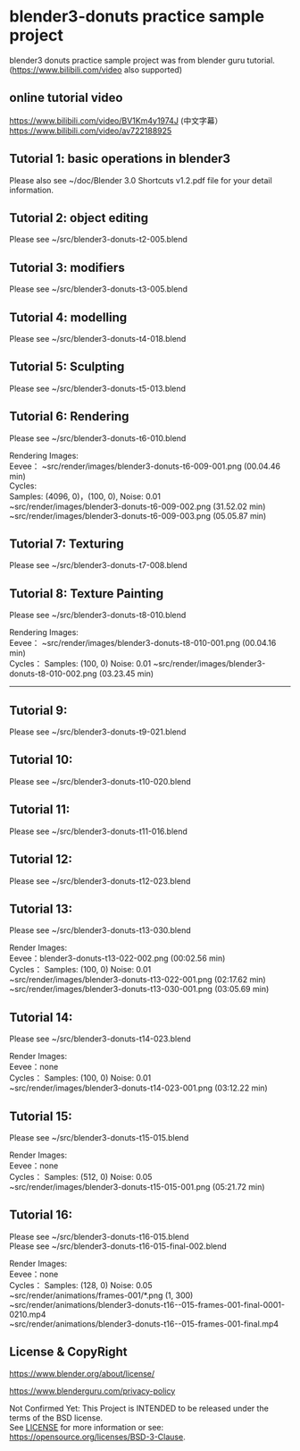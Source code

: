 # blender3-donuts practice sample project

blender3 donuts practice sample project was from blender guru tutorial.
(https://www.bilibili.com/video also supported)  

## online tutorial video

https://www.bilibili.com/video/BV1Km4y1974J  (中文字幕）           
https://www.bilibili.com/video/av722188925  

## Tutorial 1: basic operations in blender3

Please also see ~/doc/Blender 3.0 Shortcuts v1.2.pdf file for your detail information.

## Tutorial 2: object editing

Please see ~/src/blender3-donuts-t2-005.blend  

## Tutorial 3: modifiers

Please see ~/src/blender3-donuts-t3-005.blend  

## Tutorial 4: modelling

Please see ~/src/blender3-donuts-t4-018.blend  

## Tutorial 5: Sculpting

Please see ~/src/blender3-donuts-t5-013.blend  

## Tutorial 6: Rendering

Please see ~/src/blender3-donuts-t6-010.blend  

Rendering Images:  
Eevee：
~src/render/images/blender3-donuts-t6-009-001.png (00.04.46 min)  
Cycles:  
Samples: (4096, 0)，(100, 0), Noise: 0.01  
~src/render/images/blender3-donuts-t6-009-002.png (31.52.02 min)  
~src/render/images/blender3-donuts-t6-009-003.png (05.05.87 min)  

## Tutorial 7: Texturing

Please see ~/src/blender3-donuts-t7-008.blend  

## Tutorial 8: Texture Painting

Please see ~/src/blender3-donuts-t8-010.blend  

Rendering Images:  
Eevee：
~src/render/images/blender3-donuts-t8-010-001.png (00.04.16 min)  
Cycles： 
Samples: (100, 0) Noise: 0.01
~src/render/images/blender3-donuts-t8-010-002.png (03.23.45 min)  

---------------------------------------

## Tutorial 9:

Please see ~/src/blender3-donuts-t9-021.blend  

## Tutorial 10:

Please see ~/src/blender3-donuts-t10-020.blend  

## Tutorial 11:

Please see ~/src/blender3-donuts-t11-016.blend  

## Tutorial 12:

Please see ~/src/blender3-donuts-t12-023.blend  

## Tutorial 13:

Please see ~/src/blender3-donuts-t13-030.blend  

Render Images:  
Eevee：blender3-donuts-t13-022-002.png (00:02.56 min)  
Cycles： 
Samples: (100, 0) Noise: 0.01  
~src/render/images/blender3-donuts-t13-022-001.png (02:17.62 min)  
~src/render/images/blender3-donuts-t13-030-001.png (03:05.69 min)  

## Tutorial 14:

Please see ~/src/blender3-donuts-t14-023.blend  

Render Images:  
Eevee：none  
Cycles： 
Samples: (100, 0) Noise: 0.01  
~src/render/images/blender3-donuts-t14-023-001.png (03:12.22 min)  

## Tutorial 15:

Please see ~/src/blender3-donuts-t15-015.blend  

Render Images:  
Eevee：none  
Cycles： 
Samples: (512, 0) Noise: 0.05  
~src/render/images/blender3-donuts-t15-015-001.png (05:21.72 min)  

## Tutorial 16:

Please see ~/src/blender3-donuts-t16-015.blend  
Please see ~/src/blender3-donuts-t16-015-final-002.blend    

Render Images:  
Eevee：none  
Cycles： 
Samples: (128, 0) Noise: 0.05  
~src/render/animations/frames-001/*.png (1, 300)  
~src/render/animations/blender3-donuts-t16--015-frames-001-final-0001-0210.mp4  
~src/render/animations/blender3-donuts-t16--015-frames-001-final.mp4  

## License & CopyRight

https://www.blender.org/about/license/  

https://www.blenderguru.com/privacy-policy  

Not Confirmed Yet:
This Project is INTENDED to be released under the terms of the BSD license.  
See [LICENSE](LICENSE.txt) for more information or see:  
https://opensource.org/licenses/BSD-3-Clause.  

